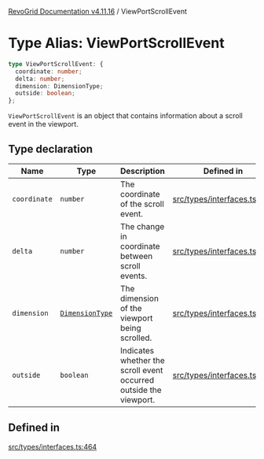 [RevoGrid Documentation v4.11.16](README.md) / ViewPortScrollEvent

# Type Alias: ViewPortScrollEvent

```ts
type ViewPortScrollEvent: {
  coordinate: number;
  delta: number;
  dimension: DimensionType;
  outside: boolean;
};
```

`ViewPortScrollEvent` is an object that contains information about a scroll
event in the viewport.

## Type declaration

| Name | Type | Description | Defined in |
| ------ | ------ | ------ | ------ |
| `coordinate` | `number` | The coordinate of the scroll event. | [src/types/interfaces.ts:472](https://github.com/revolist/revogrid/blob/763c92aaba8e74029a3eccde1c674251aae1a42c/src/types/interfaces.ts#L472) |
| `delta` | `number` | The change in coordinate between scroll events. | [src/types/interfaces.ts:476](https://github.com/revolist/revogrid/blob/763c92aaba8e74029a3eccde1c674251aae1a42c/src/types/interfaces.ts#L476) |
| `dimension` | [`DimensionType`](TypeAlias.DimensionType.md) | The dimension of the viewport being scrolled. | [src/types/interfaces.ts:468](https://github.com/revolist/revogrid/blob/763c92aaba8e74029a3eccde1c674251aae1a42c/src/types/interfaces.ts#L468) |
| `outside` | `boolean` | Indicates whether the scroll event occurred outside the viewport. | [src/types/interfaces.ts:480](https://github.com/revolist/revogrid/blob/763c92aaba8e74029a3eccde1c674251aae1a42c/src/types/interfaces.ts#L480) |

## Defined in

[src/types/interfaces.ts:464](https://github.com/revolist/revogrid/blob/763c92aaba8e74029a3eccde1c674251aae1a42c/src/types/interfaces.ts#L464)
